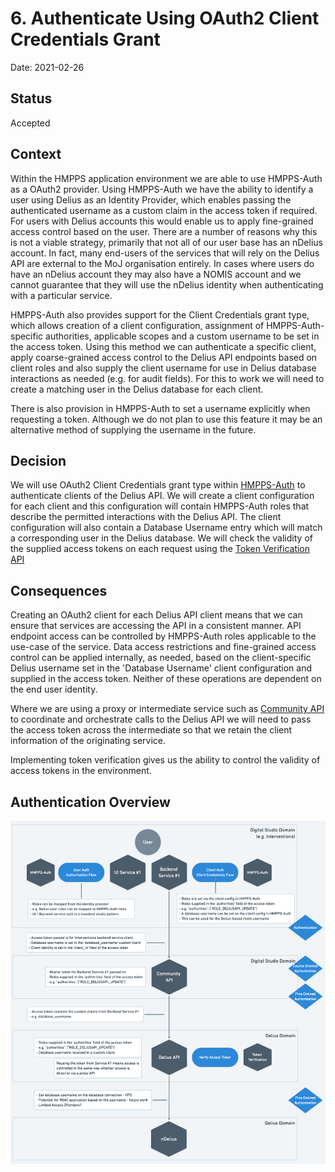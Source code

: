 # 6. Authenticate Using OAuth2 Client Credentials Grant

Date: 2021-02-26

## Status

Accepted

## Context

Within the HMPPS application environment we are able to use HMPPS-Auth as a
OAuth2 provider. Using HMPPS-Auth we have the ability to identify a user using
Delius as an Identity Provider, which enables passing the authenticated
username as a custom claim in the access token if required. For users with
Delius accounts this would enable us to apply fine-grained access control
based on the user. There are a number of reasons why this is not a viable
strategy, primarily that not all of our user base has an nDelius account. In
fact, many end-users of the services that will rely on the Delius API are
external to the MoJ organisation entirely. In cases where users do have an
nDelius account they may also have a NOMIS account and we cannot guarantee
that they will use the nDelius identity when authenticating with a particular
service.

HMPPS-Auth also provides support for the Client Credentials grant type, which
allows creation of a client configuration, assignment of HMPPS-Auth-specific
authorities, applicable scopes and a custom username to be set in the access
token. Using this method we can authenticate a specific client, apply
coarse-grained access control to the Delius API endpoints based on client
roles and also supply the client username for use in Delius database
interactions as needed (e.g. for audit fields). For this to work we will need
to create a matching user in the Delius database for each client.

There is also provision in HMPPS-Auth to set a username explicitly when
requesting a token. Although we do not plan to use this feature it may be an
alternative method of supplying the username in the future.

## Decision

We will use OAuth2 Client Credentials grant type within
[HMPPS-Auth](https://github.com/ministryofjustice/hmpps-auth)
to authenticate clients of the Delius API. We will create a client
configuration for each client and this configuration will contain HMPPS-Auth
roles that describe the permitted interactions with the Delius API. The client
configuration will also contain a Database Username entry which will match a
corresponding user in the Delius database. We will check the validity of the
supplied access tokens on each request using the [Token Verification API](https://github.com/ministryofjustice/token-verification-api)

## Consequences

Creating an OAuth2 client for each Delius API client means that we can ensure
that services are accessing the API in a consistent manner. API endpoint
access can be controlled by HMPPS-Auth roles applicable to the use-case of the
service. Data access restrictions and fine-grained access control can be
applied internally, as needed, based on the client-specific Delius username
set in the 'Database Username' client configuration and supplied in the access
token. Neither of these operations are dependent on the end user identity.

Where we are using a proxy or intermediate service such as [Community API](https://github.com/ministryofjustice/community-api)
to coordinate and orchestrate calls to the Delius API we will need to pass the
access token across the intermediate so that we retain the client information
of the originating service.

Implementing token verification gives us the ability to control the validity
of access tokens in the environment.

## Authentication Overview

![Authentication Overview](../../img/authentication.png?raw=true)
